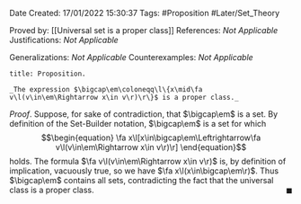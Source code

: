 <div class="topSpace"></div>

Date Created: 17/01/2022 15:30:37
Tags: #Proposition #Later/Set_Theory

Proved by: [[Universal set is a proper class]]
References: _Not Applicable_
Justifications: _Not Applicable_

Generalizations: _Not Applicable_
Counterexamples: _Not Applicable_

``` ad-Proposition
title: Proposition.

_The expression $\bigcap\em\coloneqq\l\{x\mid\fa v\l(v\in\em\Rightarrow x\in v\r)\r\}$ is a proper class._

```

_Proof_. Suppose, for sake of contradiction, that $\bigcap\em$ is a set. By definition of the Set-Builder notation, $\bigcap\em$ is a set for which
$$\begin{equation}
    \fa x\l[x\in\bigcap\em\Leftrightarrow\fa v\l(v\in\em\Rightarrow x\in v\r)\r]
\end{equation}$$
holds. The formula $\fa v\l(v\in\em\Rightarrow x\in v\r)$ is, by definition of implication, vacuously true, so we have $\fa x\l(x\in\bigcap\em\r)$. Thus $\bigcap\em$ contains all sets, contradicting the fact that the universal class is a proper class.<span style="float:right;">$\blacksquare$</span>
